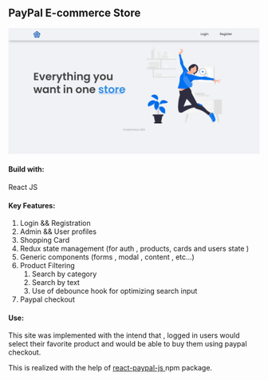 ## PayPal E-commerce Store


![image](https://raw.githubusercontent.com/endridollani/paypal-ecommerce-store/main/public/guest-page.png?token=GHSAT0AAAAAAB6BLOGZKVKIJWVFWT72L2Z4Y7DHC5Q)

#### Build with:
React JS

#### Key Features:
1. Login && Registration
2. Admin && User profiles
3. Shopping Card
4. Redux state management (for auth , products, cards and users state )
5. Generic components (forms , modal , content , etc...)
7. Product Filtering
	1. Search by category
	2. Search by text
	3. Use of debounce  hook for optimizing search input
8. Paypal checkout

#### Use:
This site was implemented with the intend that , logged in users would select their favorite product and would be able to buy them using paypal checkout.

This is realized with the help of   [react-paypal-js ](https://www.npmjs.com/package/@paypal/react-paypal-js) npm package. 

